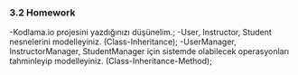 ### 3.2 Homework
-Kodlama.io projesini yazdığınızı düşünelim.;
-User, Instructor, Student nesnelerini modelleyiniz. (Class-Inheritance);
-UserManager, InstructorManager, StudentManager için sistemde olabilecek operasyonları tahminleyip modelleyiniz. (Class-Inheritance-Method);
